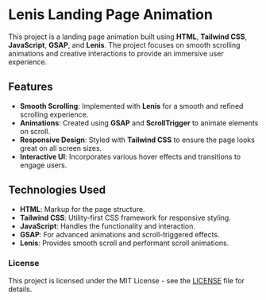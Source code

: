 # Lenis Landing Page Animation

This project is a landing page animation built using **HTML**, **Tailwind CSS**, **JavaScript**, **GSAP**, and **Lenis**. The project focuses on smooth scrolling animations and creative interactions to provide an immersive user experience.

## Features

- **Smooth Scrolling**: Implemented with **Lenis** for a smooth and refined scrolling experience.
- **Animations**: Created using **GSAP** and **ScrollTrigger** to animate elements on scroll.
- **Responsive Design**: Styled with **Tailwind CSS** to ensure the page looks great on all screen sizes.
- **Interactive UI**: Incorporates various hover effects and transitions to engage users.

## Technologies Used

- **HTML**: Markup for the page structure.
- **Tailwind CSS**: Utility-first CSS framework for responsive styling.
- **JavaScript**: Handles the functionality and interaction.
- **GSAP**: For advanced animations and scroll-triggered effects.
- **Lenis**: Provides smooth scroll and performant scroll animations.

### License

This project is licensed under the MIT License - see the [LICENSE](LICENSE) file for details.
